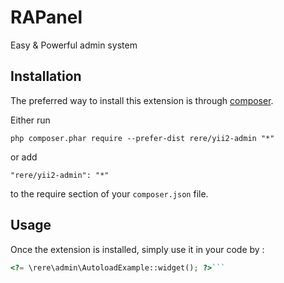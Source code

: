 RAPanel
=======
Easy & Powerful admin system

Installation
------------

The preferred way to install this extension is through [composer](http://getcomposer.org/download/).

Either run

```
php composer.phar require --prefer-dist rere/yii2-admin "*"
```

or add

```
"rere/yii2-admin": "*"
```

to the require section of your `composer.json` file.


Usage
-----

Once the extension is installed, simply use it in your code by  :

```php
<?= \rere\admin\AutoloadExample::widget(); ?>```